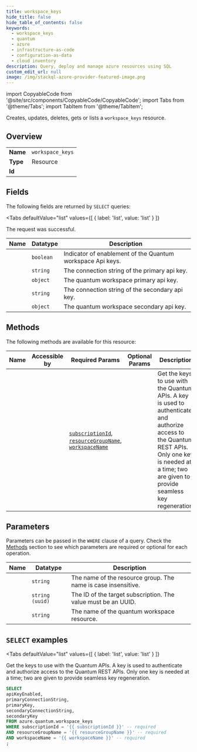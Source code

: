 ```yaml
--- 
title: workspace_keys
hide_title: false
hide_table_of_contents: false
keywords:
  - workspace_keys
  - quantum
  - azure
  - infrastructure-as-code
  - configuration-as-data
  - cloud inventory
description: Query, deploy and manage azure resources using SQL
custom_edit_url: null
image: /img/stackql-azure-provider-featured-image.png
---
```


import CopyableCode from '@site/src/components/CopyableCode/CopyableCode';
import Tabs from '@theme/Tabs';
import TabItem from '@theme/TabItem';

Creates, updates, deletes, gets or lists a <code>workspace_keys</code> resource.

## Overview
<table><tbody>
<tr><td><b>Name</b></td><td><code>workspace_keys</code></td></tr>
<tr><td><b>Type</b></td><td>Resource</td></tr>
<tr><td><b>Id</b></td><td><CopyableCode code="azure.quantum.workspace_keys" /></td></tr>
</tbody></table>

## Fields

The following fields are returned by `SELECT` queries:

<Tabs
    defaultValue="list"
    values={[
        { label: 'list', value: 'list' }
    ]}
>
<TabItem value="list">

The request was successful.

<table>
<thead>
    <tr>
    <th>Name</th>
    <th>Datatype</th>
    <th>Description</th>
    </tr>
</thead>
<tbody>
<tr>
    <td><CopyableCode code="apiKeyEnabled" /></td>
    <td><code>boolean</code></td>
    <td>Indicator of enablement of the Quantum workspace Api keys.</td>
</tr>
<tr>
    <td><CopyableCode code="primaryConnectionString" /></td>
    <td><code>string</code></td>
    <td>The connection string of the primary api key.</td>
</tr>
<tr>
    <td><CopyableCode code="primaryKey" /></td>
    <td><code>object</code></td>
    <td>The quantum workspace primary api key.</td>
</tr>
<tr>
    <td><CopyableCode code="secondaryConnectionString" /></td>
    <td><code>string</code></td>
    <td>The connection string of the secondary api key.</td>
</tr>
<tr>
    <td><CopyableCode code="secondaryKey" /></td>
    <td><code>object</code></td>
    <td>The quantum workspace secondary api key.</td>
</tr>
</tbody>
</table>
</TabItem>
</Tabs>

## Methods

The following methods are available for this resource:

<table>
<thead>
    <tr>
    <th>Name</th>
    <th>Accessible by</th>
    <th>Required Params</th>
    <th>Optional Params</th>
    <th>Description</th>
    </tr>
</thead>
<tbody>
<tr>
    <td><a href="#list"><CopyableCode code="list" /></a></td>
    <td><CopyableCode code="select" /></td>
    <td><a href="#parameter-subscriptionId"><code>subscriptionId</code></a>, <a href="#parameter-resourceGroupName"><code>resourceGroupName</code></a>, <a href="#parameter-workspaceName"><code>workspaceName</code></a></td>
    <td></td>
    <td>Get the keys to use with the Quantum APIs. A key is used to authenticate and authorize access to the Quantum REST APIs. Only one key is needed at a time; two are given to provide seamless key regeneration.</td>
</tr>
</tbody>
</table>

## Parameters

Parameters can be passed in the `WHERE` clause of a query. Check the [Methods](#methods) section to see which parameters are required or optional for each operation.

<table>
<thead>
    <tr>
    <th>Name</th>
    <th>Datatype</th>
    <th>Description</th>
    </tr>
</thead>
<tbody>
<tr id="parameter-resourceGroupName">
    <td><CopyableCode code="resourceGroupName" /></td>
    <td><code>string</code></td>
    <td>The name of the resource group. The name is case insensitive.</td>
</tr>
<tr id="parameter-subscriptionId">
    <td><CopyableCode code="subscriptionId" /></td>
    <td><code>string (uuid)</code></td>
    <td>The ID of the target subscription. The value must be an UUID.</td>
</tr>
<tr id="parameter-workspaceName">
    <td><CopyableCode code="workspaceName" /></td>
    <td><code>string</code></td>
    <td>The name of the quantum workspace resource.</td>
</tr>
</tbody>
</table>

## `SELECT` examples

<Tabs
    defaultValue="list"
    values={[
        { label: 'list', value: 'list' }
    ]}
>
<TabItem value="list">

Get the keys to use with the Quantum APIs. A key is used to authenticate and authorize access to the Quantum REST APIs. Only one key is needed at a time; two are given to provide seamless key regeneration.

```sql
SELECT
apiKeyEnabled,
primaryConnectionString,
primaryKey,
secondaryConnectionString,
secondaryKey
FROM azure.quantum.workspace_keys
WHERE subscriptionId = '{{ subscriptionId }}' -- required
AND resourceGroupName = '{{ resourceGroupName }}' -- required
AND workspaceName = '{{ workspaceName }}' -- required
;
```
</TabItem>
</Tabs>
